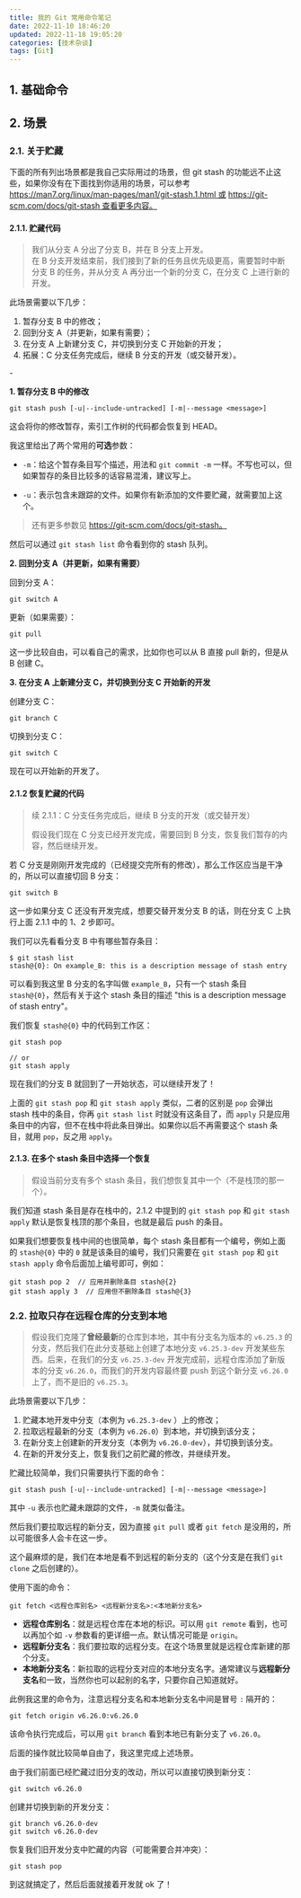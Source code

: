 ```yaml
---
title: 我的 Git 常用命令笔记
date: 2022-11-10 18:46:20
updated: 2022-11-18 19:05:20
categories: [技术杂谈]
tags: [Git]
---
```






## 1. 基础命令



## 2. 场景



### 2.1. 关于贮藏

下面的所有列出场景都是我自己实际用过的场景，但 git stash 的功能远不止这些，如果你没有在下面找到你适用的场景，可以参考 https://man7.org/linux/man-pages/man1/git-stash.1.html 或 https://git-scm.com/docs/git-stash 查看更多内容。

#### 2.1.1. 贮藏代码



> 我们从分支 A 分出了分支 B，并在 B 分支上开发。  
> 在 B 分支开发结束前，我们接到了新的任务且优先级更高，需要暂时中断分支 B 的任务，并从分支 A 再分出一个新的分支 C，在分支 C 上进行新的开发。



此场景需要以下几步：

1. 暂存分支 B 中的修改；
2. 回到分支 A（并更新，如果有需要）；
3. 在分支 A 上新建分支 C，并切换到分支 C 开始新的开发；
4. 拓展：C 分支任务完成后，继续 B 分支的开发（或交替开发）。

\-

**1. 暂存分支 B 中的修改**

```shell
git stash push [-u|--include-untracked] [-m|--message <message>]
```

这会将你的修改暂存，索引工作树的代码都会恢复到 HEAD。

我这里给出了两个常用的**可选**参数：

* `-m`：给这个暂存条目写个描述，用法和 `git commit -m` 一样。不写也可以，但如果暂存的条目比较多的话容易混淆，建议写上。

* `-u`：表示包含未跟踪的文件。如果你有新添加的文件要贮藏，就需要加上这个。

> 还有更多参数见 https://git-scm.com/docs/git-stash。



然后可以通过 `git stash list` 命令看到你的 stash 队列。



**2. 回到分支 A（并更新，如果有需要）**

回到分支 A：

```shell
git switch A
```

更新（如果需要）：

```shell
git pull
```

这一步比较自由，可以看自己的需求，比如你也可以从 B 直接 pull 新的，但是从 B 创建 C。



**3. 在分支 A 上新建分支 C，并切换到分支 C 开始新的开发**

创建分支 C：

```shell
git branch C
```

切换到分支 C：

```shell
git switch C
```

现在可以开始新的开发了。



#### 2.1.2 恢复贮藏的代码



> 续 2.1.1：C 分支任务完成后，继续 B 分支的开发（或交替开发）
>
> 假设我们现在 C 分支已经开发完成，需要回到 B 分支，恢复我们暂存的内容，然后继续开发。



若 C 分支是刚刚开发完成的（已经提交完所有的修改），那么工作区应当是干净的，所以可以直接切回 B 分支：

```shell
git switch B
```

这一步如果分支 C 还没有开发完成，想要交替开发分支 B 的话，则在分支 C 上执行上面 2.1.1 中的 1、2 步即可。

我们可以先看看分支 B 中有哪些暂存条目：

```shell
$ git stash list
stash@{0}: On example_B: this is a description message of stash entry
```

可以看到我这里 B 分支的名字叫做 `example_B`，只有一个 stash 条目 `stash@{0}`，然后有关于这个 stash 条目的描述 "this is a description message of stash entry"。

我们恢复 `stash@{0}` 中的代码到工作区：

```shell
git stash pop

// or
git stash apply
```

现在我们的分支 B 就回到了一开始状态，可以继续开发了！

上面的 `git stash pop` 和  `git stash apply` 类似，二者的区别是 `pop` 会弹出 stash 栈中的条目，你再 `git stash list` 时就没有这条目了，而 `apply` 只是应用条目中的内容，但不在栈中将此条目弹出。如果你以后不再需要这个 stash 条目，就用 `pop`，反之用 `apply`。



#### 2.1.3. 在多个 stash 条目中选择一个恢复

> 假设当前分支有多个 stash 条目，我们想恢复其中一个（不是栈顶的那一个）。

我们知道 stash 条目是存在栈中的，2.1.2 中提到的 `git stash pop` 和 `git stash apply` 默认是恢复栈顶的那个条目，也就是最后 push 的条目。

如果我们想要恢复栈中间的也很简单，每个 stash 条目都有一个编号，例如上面的 `stash@{0}` 中的 `0` 就是该条目的编号，我们只需要在 `git stash pop` 和 `git stash apply`  命令后面加上编号即可，例如：

```shell
git stash pop 2  // 应用并删除条目 stash@{2}
git stash apply 3  // 应用但不删除条目 stash@{3}
```





### 2.2. 拉取只存在远程仓库的分支到本地

> 假设我们克隆了**曾经最新**的仓库到本地，其中有分支名为版本的 `v6.25.3` 的分支，然后我们在此分支基础上创建了本地分支 `v6.25.3-dev` 开发某些东西。后来，在我们的分支 `v6.25.3-dev` 开发完成前，远程仓库添加了新版本的分支 `v6.26.0`，而我们的开发内容最终要 push 到这个新分支 `v6.26.0` 上了，而不是旧的 `v6.25.3`。

此场景需要以下几步：

1. 贮藏本地开发中分支（本例为 `v6.25.3-dev` ）上的修改；
2. 拉取远程最新的分支（本例为 `v6.26.0`）到本地，并切换到该分支；
3. 在新分支上创建新的开发分支（本例为 `v6.26.0-dev`），并切换到该分支。
4. 在新的开发分支上，恢复我们之前贮藏的修改，并继续开发。



贮藏比较简单，我们只需要执行下面的命令：

```shell
git stash push [-u|--include-untracked] [-m|--message <message>]
```

其中 `-u` 表示也贮藏未跟踪的文件，`-m` 就类似备注。

然后我们要拉取远程的新分支，因为直接 `git pull` 或者 `git fetch` 是没用的，所以可能很多人会卡在这一步。

这个最麻烦的是，我们在本地是看不到远程的新分支的（这个分支是在我们 `git clone` 之后创建的）。

使用下面的命令：

```shell
git fetch <远程仓库别名> <远程新分支名>:<本地新分支名>
```

* **远程仓库别名**：就是远程仓库在本地的标识。可以用 `git remote` 看到，也可以再加个如 `-v` 参数看的更详细一点。默认情况可能是 `origin`。
* **远程新分支名**：我们要拉取的远程分支。在这个场景里就是远程仓库新建的那个分支。
* **本地新分支名**：新拉取的远程分支对应的本地分支名字。通常建议与**远程新分支名**和一致，当然你也可以起别的名字，只要你自己知道就好。

此例我这里的命令为，注意远程分支名和本地新分支名中间是冒号 `:` 隔开的：

```shell
git fetch origin v6.26.0:v6.26.0
```

该命令执行完成后，可以用 `git branch` 看到本地已有新分支了 `v6.26.0`。

后面的操作就比较简单自由了，我这里完成上述场景。

由于我们前面已经贮藏过旧分支的改动，所以可以直接切换到新分支：

```shell
git switch v6.26.0
```

创建并切换到新的开发分支：

```shell
git branch v6.26.0-dev
git switch v6.26.0-dev
```

恢复我们旧开发分支中贮藏的内容（可能需要合并冲突）：

```shell
git stash pop
```

到这就搞定了，然后后面就接着开发就 ok 了！
